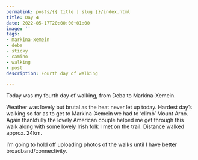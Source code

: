 ```yaml
---
permalink: posts/{{ title | slug }}/index.html
title: Day 4
date: 2022-05-17T20:00:00+01:00
image: ''
tags:
- markina-xemein
- deba
- sticky
- camino
- walking
- post
description: Fourth day of walking

---
```

<!-- Excerpt Start --> Today was my fourth day of walking, from Deba to Markina-Xemein. <!-- Excerpt End --> 

Weather was lovely but brutal as the heat never let up today. Hardest day’s walking so far as to get to Markina-Xemein we had to ‘climb’ Mount Arno. Again thankfully the lovely American couple helped me get through this walk along with some lovely Irish folk I met on the trail. Distance walked approx. 24km.

I’m going to hold off uploading photos of the walks until I have better broadband/connectivity.